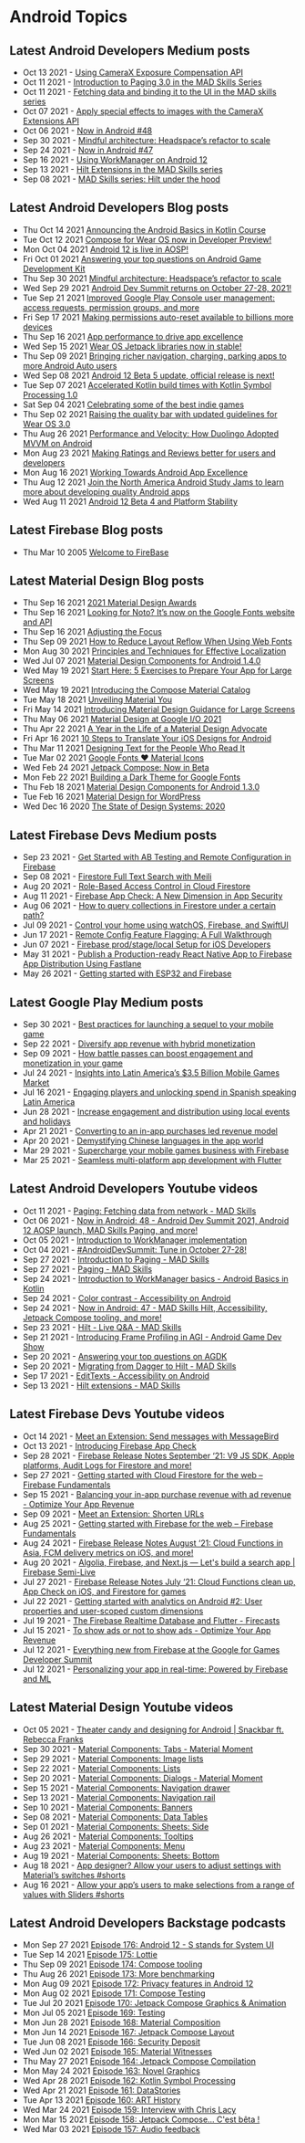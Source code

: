# Android Topics

## Latest Android Developers Medium posts
<!-- ANDROID_DEVS_MEDIUM:START -->
- Oct 13 2021 - [Using CameraX Exposure Compensation API](https://medium.com/androiddevelopers/using-camerax-exposure-compensation-api-11fd75785bf?source=rss----95b274b437c2---4)
- Oct 11 2021 - [Introduction to Paging 3.0 in the MAD Skills Series](https://medium.com/androiddevelopers/introduction-to-paging-3-0-in-the-mad-skills-series-648f77231121?source=rss----95b274b437c2---4)
- Oct 11 2021 - [Fetching data and binding it to the UI in the MAD skills series](https://medium.com/androiddevelopers/fetching-data-and-binding-it-to-the-ui-in-the-mad-skills-series-cea89868b3e1?source=rss----95b274b437c2---4)
- Oct 07 2021 - [Apply special effects to images with the CameraX Extensions API](https://medium.com/androiddevelopers/apply-special-effects-to-images-with-the-camerax-extensions-api-d1a169b803d3?source=rss----95b274b437c2---4)
- Oct 06 2021 - [Now in Android #48](https://medium.com/androiddevelopers/now-in-android-48-c499493bb83?source=rss----95b274b437c2---4)
- Sep 30 2021 - [Mindful architecture: Headspace’s refactor to scale](https://medium.com/androiddevelopers/mindful-architecture-headspaces-refactor-to-scale-7da31df5670e?source=rss----95b274b437c2---4)
- Sep 24 2021 - [Now in Android #47](https://medium.com/androiddevelopers/now-in-android-47-457f6e7d21?source=rss----95b274b437c2---4)
- Sep 16 2021 - [Using WorkManager on Android 12](https://medium.com/androiddevelopers/using-workmanager-on-android-12-f7d483ca0ecb?source=rss----95b274b437c2---4)
- Sep 13 2021 - [Hilt Extensions in the MAD Skills series](https://medium.com/androiddevelopers/hilt-extensions-in-the-mad-skills-series-f2ed6fcba5fe?source=rss----95b274b437c2---4)
- Sep 08 2021 - [MAD Skills series: Hilt under the hood](https://medium.com/androiddevelopers/mad-skills-series-hilt-under-the-hood-9d89ee227059?source=rss----95b274b437c2---4)<!-- ANDROID_DEVS_MEDIUM:END -->

## Latest Android Developers Blog posts
<!-- ANDROID_DEVS_BLOG:START -->
- Thu Oct 14 2021 [Announcing the Android Basics in Kotlin Course](http://feedproxy.google.com/~r/blogspot/hsDu/~3/tm4XhtCw7eI/announcing-android-basics-in-kotlin.html)
- Tue Oct 12 2021 [Compose for Wear OS now in Developer Preview!](http://feedproxy.google.com/~r/blogspot/hsDu/~3/gYsJxta95NM/compose-for-wear-os-now-in-developer.html)
- Mon Oct 04 2021 [Android 12 is live in AOSP!](http://feedproxy.google.com/~r/blogspot/hsDu/~3/K3bnq_uOlVQ/android-12-is-live-in-aosp.html)
- Fri Oct 01 2021 [Answering your top questions on Android Game Development Kit](http://feedproxy.google.com/~r/blogspot/hsDu/~3/C75fXVqrVl8/answering-your-top-questions-on-android.html)
- Thu Sep 30 2021 [Mindful architecture: Headspace’s refactor to scale](http://feedproxy.google.com/~r/blogspot/hsDu/~3/HnEwXuDiRjw/investing-in-app-excellence-headspaces.html)
- Wed Sep 29 2021 [Android Dev Summit returns on October 27-28, 2021!](http://feedproxy.google.com/~r/blogspot/hsDu/~3/lQSiELCav20/android-dev-summit.html)
- Tue Sep 21 2021 [Improved Google Play Console user management: access requests, permission groups, and more](http://feedproxy.google.com/~r/blogspot/hsDu/~3/z5wHt1cw-zI/improved-google-play-console-user.html)
- Fri Sep 17 2021 [Making permissions auto-reset available to billions more devices](http://feedproxy.google.com/~r/blogspot/hsDu/~3/Ag2YKXjLKIY/making-permissions-auto-reset-available.html)
- Thu Sep 16 2021 [App performance to drive app excellence](http://feedproxy.google.com/~r/blogspot/hsDu/~3/9ZFoVuRx7lc/app-performance-to-drive-app-excellence.html)
- Wed Sep 15 2021 [Wear OS Jetpack libraries now in stable!](http://feedproxy.google.com/~r/blogspot/hsDu/~3/r0d45IKL0sY/wear-os-jetpack-libraries-now-in-stable.html)
- Thu Sep 09 2021 [Bringing richer navigation, charging, parking apps to more Android Auto users](http://feedproxy.google.com/~r/blogspot/hsDu/~3/Yo1Rddxq71Y/bringing-richer-navigation-charging.html)
- Wed Sep 08 2021 [Android 12 Beta 5 update, official release is next!](http://feedproxy.google.com/~r/blogspot/hsDu/~3/6_hBUxx3aTE/android12beta5.html)
- Tue Sep 07 2021 [Accelerated Kotlin build times with Kotlin Symbol Processing 1.0](http://feedproxy.google.com/~r/blogspot/hsDu/~3/SqxZTba7cmM/accelerated-kotlin-build-times-with.html)
- Sat Sep 04 2021 [Celebrating some of the best indie games](http://feedproxy.google.com/~r/blogspot/hsDu/~3/Y690gWR3Vgo/celebrating-some-of-best-indie-games.html)
- Thu Sep 02 2021 [Raising the quality bar with updated guidelines for Wear OS 3.0](http://feedproxy.google.com/~r/blogspot/hsDu/~3/XIX3urgY-DE/wear-os-3-update.html)
- Thu Aug 26 2021 [Performance and Velocity: How Duolingo Adopted MVVM on Android](http://feedproxy.google.com/~r/blogspot/hsDu/~3/KzRKyJk4FvI/android-app-excellence-duolingo.html)
- Mon Aug 23 2021 [Making Ratings and Reviews better for users and developers](http://feedproxy.google.com/~r/blogspot/hsDu/~3/bShh_iQlbWg/making-ratings-and-reviews-better-for.html)
- Mon Aug 16 2021 [Working Towards Android App Excellence](http://feedproxy.google.com/~r/blogspot/hsDu/~3/IYp8KNoXFfw/working-towards-android-app-excellence.html)
- Thu Aug 12 2021 [Join the North America Android Study Jams to learn more about developing quality Android apps](http://feedproxy.google.com/~r/blogspot/hsDu/~3/71EicoXBHMM/join-north-america-android-study-jams-to-learn-more-about-developing-quality-Android-apps.html)
- Wed Aug 11 2021 [Android 12 Beta 4 and Platform Stability](http://feedproxy.google.com/~r/blogspot/hsDu/~3/coSgZu1PvMY/android-12-beta-4-and-platform-stability.html)<!-- ANDROID_DEVS_BLOG:END -->

## Latest Firebase Blog posts
<!-- FIREBASE_BLOG:START -->
- Thu Mar 10 2005 [Welcome to FireBase](https://firebase.blogspot.com/2005/03/welcome-to-firebase.html)<!-- FIREBASE_BLOG:END -->

## Latest Material Design Blog posts
<!-- MATERIAL_DESIGN_BLOG:START -->
- Thu Sep 16 2021 [2021 Material Design Awards](https://material.io/blog/material-design-awards-2021)
- Thu Sep 16 2021 [Looking for Noto? It’s now on the Google Fonts website and API](https://material.io/blog/noto-announcement)
- Thu Sep 16 2021 [Adjusting the Focus](https://material.io/blog/inclusive-imagery-at-google)
- Thu Sep 09 2021 [How to Reduce Layout Reflow When Using Web Fonts](https://material.io/blog/reduce-reflow-with-web-fonts)
- Mon Aug 30 2021 [Principles and Techniques for Effective Localization](https://material.io/blog/localization-principles-techniques)
- Wed Jul 07 2021 [Material Design Components for Android 1.4.0](https://material.io/blog/android-stable-release-1-4)
- Wed May 19 2021 [Start Here: 5 Exercises to Prepare Your App for Large Screens](https://material.io/blog/5-steps-large-screen-apps)
- Wed May 19 2021 [Introducing the Compose Material Catalog](https://material.io/blog/jetpack-compose-catalog)
- Tue May 18 2021 [Unveiling Material You](https://material.io/blog/announcing-material-you)
- Fri May 14 2021 [Introducing Material Design Guidance for Large Screens](https://material.io/blog/material-design-for-large-screens)
- Thu May 06 2021 [Material Design at Google I/O 2021](https://material.io/blog/material-google-io21)
- Thu Apr 22 2021 [A Year in the Life of a Material Design Advocate](https://material.io/blog/year-in-the-life-material-design-advocate)
- Fri Apr 16 2021 [10 Steps to Translate Your iOS Designs for Android](https://material.io/blog/ten-steps-ios-android-design)
- Thu Mar 11 2021 [Designing Text for the People Who Read It](https://material.io/blog/designing-text-visual-acuity-research)
- Tue Mar 02 2021 [Google Fonts ❤️ Material Icons](https://material.io/blog/google-fonts-material-icons)
- Wed Feb 24 2021 [Jetpack Compose: Now in Beta](https://material.io/blog/jetpack-compose-beta)
- Mon Feb 22 2021 [Building a Dark Theme for Google Fonts](https://material.io/blog/google-fonts-dark-theme)
- Thu Feb 18 2021 [Material Design Components for Android 1.3.0](https://material.io/blog/android-stable-release-1-3-0)
- Tue Feb 16 2021 [Material Design for WordPress](https://material.io/blog/material-design-wordpress-plugin)
- Wed Dec 16 2020 [The State of Design Systems: 2020](https://material.io/blog/research-state-of-design-systems-2020)<!-- MATERIAL_DESIGN_BLOG:END -->

## Latest Firebase Devs Medium posts
<!-- FIREBASE_DEVS_MEDIUM:START -->
- Sep 23 2021 - [Get Started with AB Testing and Remote Configuration in Firebase](https://medium.com/firebase-developers/get-started-with-ab-testing-and-remote-configuration-in-firebase-3dea904e8ac2?source=rss----8e8b7dc6774d---4)
- Sep 08 2021 - [Firestore Full Text Search with Meili](https://medium.com/firebase-developers/firestore-full-text-search-with-meili-b452e41e539c?source=rss----8e8b7dc6774d---4)
- Aug 20 2021 - [Role-Based Access Control in Cloud Firestore](https://medium.com/firebase-developers/role-based-access-in-firebase-firestore-firestore-rules-6d36cded1b15?source=rss----8e8b7dc6774d---4)
- Aug 11 2021 - [Firebase App Check: A New Dimension in App Security](https://medium.com/firebase-developers/firebase-app-check-a-new-dimension-in-app-security-96c807978ae?source=rss----8e8b7dc6774d---4)
- Aug 06 2021 - [How to query collections in Firestore under a certain path?](https://medium.com/firebase-developers/how-to-query-collections-in-firestore-under-a-certain-path-6a0d686cebd2?source=rss----8e8b7dc6774d---4)
- Jul 09 2021 - [Control your home using watchOS, Firebase, and SwiftUI](https://medium.com/firebase-developers/building-your-first-iot-apple-watchos-app-using-firebase-and-swiftui-42c202525264?source=rss----8e8b7dc6774d---4)
- Jun 17 2021 - [Remote Config Feature Flagging: A Full Walkthrough](https://medium.com/firebase-developers/remote-config-feature-flagging-a-full-walkthrough-9b2f2188bb47?source=rss----8e8b7dc6774d---4)
- Jun 07 2021 - [Firebase prod/stage/local Setup for iOS Developers](https://medium.com/firebase-developers/firebase-prod-stage-local-setup-for-ios-developers-cbfd230b1446?source=rss----8e8b7dc6774d---4)
- May 31 2021 - [Publish a Production-ready React Native App to Firebase App Distribution Using Fastlane](https://medium.com/firebase-developers/series-publish-a-production-ready-react-native-app-to-firebase-app-distribution-using-fastlane-c68f39eb3d93?source=rss----8e8b7dc6774d---4)
- May 26 2021 - [Getting started with ESP32 and Firebase](https://medium.com/firebase-developers/getting-started-with-esp32-and-firebase-1e7f19f63401?source=rss----8e8b7dc6774d---4)<!-- FIREBASE_DEVS_MEDIUM:END -->


## Latest Google Play Medium posts
<!-- GOOGLE_PLAY_MEDIUM:START -->
- Sep 30 2021 - [Best practices for launching a sequel to your mobile game](https://medium.com/googleplaydev/best-practices-for-launching-a-sequel-to-your-mobile-game-1e2d9eed4ff4?source=rss----1f8baa23933d---4)
- Sep 22 2021 - [Diversify app revenue with hybrid monetization](https://medium.com/googleplaydev/diversify-app-revenue-with-hybrid-monetization-2fdb3e4dccc4?source=rss----1f8baa23933d---4)
- Sep 09 2021 - [How battle passes can boost engagement and monetization in your game](https://medium.com/googleplaydev/how-battle-passes-can-boost-engagement-and-monetization-in-your-game-d296dee6ddf8?source=rss----1f8baa23933d---4)
- Jul 24 2021 - [Insights into Latin America’s $3.5 Billion Mobile Games Market](https://medium.com/googleplaydev/insights-into-latin-americas-3-5-efda3b6d7917?source=rss----1f8baa23933d---4)
- Jul 16 2021 - [Engaging players and unlocking spend in Spanish speaking Latin America](https://medium.com/googleplaydev/engaging-players-and-unlocking-spend-in-spanish-speaking-latin-america-1cfef4ac08b?source=rss----1f8baa23933d---4)
- Jun 28 2021 - [Increase engagement and distribution using local events and holidays](https://medium.com/googleplaydev/increase-engagement-and-distribution-using-local-events-and-holidays-422d58c0f83e?source=rss----1f8baa23933d---4)
- Apr 21 2021 - [Converting to an in-app purchases led revenue model](https://medium.com/googleplaydev/converting-to-an-in-app-purchases-led-revenue-model-d0ce06f3f839?source=rss----1f8baa23933d---4)
- Apr 20 2021 - [Demystifying Chinese languages in the app world](https://medium.com/googleplaydev/demystifying-chinese-languages-in-the-app-world-b2a4e7dd1276?source=rss----1f8baa23933d---4)
- Mar 29 2021 - [Supercharge your mobile games business with Firebase](https://medium.com/googleplaydev/supercharge-your-mobile-games-business-with-firebase-7ad5d208025d?source=rss----1f8baa23933d---4)
- Mar 25 2021 - [Seamless multi-platform app development with Flutter](https://medium.com/googleplaydev/seamless-multi-platform-app-development-with-flutter-ea0e8003b0f9?source=rss----1f8baa23933d---4)<!-- GOOGLE_PLAY_MEDIUM:END -->

## Latest Android Developers Youtube videos
<!-- ANDROID_YOUTUBE:START -->
- Oct 11 2021 - [Paging: Fetching data from network - MAD Skills](https://www.youtube.com/watch?v=C0H54K63Lww)
- Oct 06 2021 - [Now in Android: 48 - Android Dev Summit 2021, Android 12 AOSP launch, MAD Skills Paging, and more!](https://www.youtube.com/watch?v=GSAl8-AkpLU)
- Oct 05 2021 - [Introduction to WorkManager implementation](https://www.youtube.com/watch?v=UOoDt1El1f4)
- Oct 04 2021 - [#AndroidDevSummit: Tune in October 27-28!](https://www.youtube.com/watch?v=-bcBMQSxOqc)
- Sep 27 2021 - [Introduction to Paging - MAD Skills](https://www.youtube.com/watch?v=WfRe87SfcUc)
- Sep 27 2021 - [Paging - MAD Skills](https://www.youtube.com/watch?v=Pw-jhS-ucYA)
- Sep 24 2021 - [Introduction to WorkManager basics - Android Basics in Kotlin](https://www.youtube.com/watch?v=YOZCm2Qk_4o)
- Sep 24 2021 - [Color contrast - Accessibility on Android](https://www.youtube.com/watch?v=RHHpljSTDxA)
- Sep 24 2021 - [Now in Android: 47 - MAD Skills Hilt, Accessibility, Jetpack Compose tooling, and more!](https://www.youtube.com/watch?v=WWMwo9klnxI)
- Sep 23 2021 - [Hilt - Live Q&A  - MAD Skills](https://www.youtube.com/watch?v=i27aNF-kYR4)
- Sep 21 2021 - [Introducing Frame Profiling in AGI - Android Game Dev Show](https://www.youtube.com/watch?v=JPd5gc0mSps)
- Sep 20 2021 - [Answering your top questions on AGDK](https://www.youtube.com/watch?v=pqQby4b35aM)
- Sep 20 2021 - [Migrating from Dagger to Hilt - MAD Skills](https://www.youtube.com/watch?v=Xt1_3Nq4lD0)
- Sep 17 2021 - [EditTexts - Accessibility on Android](https://www.youtube.com/watch?v=Pjzjs3kB0JA)
- Sep 13 2021 - [Hilt extensions - MAD Skills](https://www.youtube.com/watch?v=53higH5LIBs)<!-- ANDROID_YOUTUBE:END -->

## Latest Firebase Devs Youtube videos
<!-- FIREBASE_YOUTUBE:START -->
- Oct 14 2021 - [Meet an Extension: Send messages with MessageBird](https://www.youtube.com/watch?v=VhV0j4XytoQ)
- Oct 13 2021 - [Introducing Firebase App Check](https://www.youtube.com/watch?v=6nPXQibopYQ)
- Sep 28 2021 - [Firebase Release Notes September ‘21: V9 JS SDK, Apple platforms, Audit Logs for Firestore and more!](https://www.youtube.com/watch?v=FaDPFMTd9MM)
- Sep 27 2021 - [Getting started with Cloud Firestore for the web – Firebase Fundamentals](https://www.youtube.com/watch?v=BjtxPj6jRM8)
- Sep 15 2021 - [Balancing your in-app purchase revenue with ad revenue - Optimize Your App Revenue](https://www.youtube.com/watch?v=ziFk22lSfdA)
- Sep 09 2021 - [Meet an Extension: Shorten URLs](https://www.youtube.com/watch?v=RbEHaiJYueA)
- Aug 25 2021 - [Getting started with Firebase for the web – Firebase Fundamentals](https://www.youtube.com/watch?v=rQvOAnNvcNQ)
- Aug 24 2021 - [Firebase Release Notes August ‘21: Cloud Functions in Asia, FCM delivery metrics on iOS, and more!](https://www.youtube.com/watch?v=2CEdYN9NVnU)
- Aug 20 2021 - [Algolia, Firebase, and Next.js — Let's build a search app | Firebase Semi-Live](https://www.youtube.com/watch?v=ZNVAPpTpKpk)
- Jul 27 2021 - [Firebase Release Notes July ‘21: Cloud Functions clean up, App Check on iOS, and Firestore for games](https://www.youtube.com/watch?v=aHaI0jZ5rwM)
- Jul 22 2021 - [Getting started with analytics on Android #2: User properties and user-scoped custom dimensions](https://www.youtube.com/watch?v=DPWlIhiV2Jw)
- Jul 19 2021 - [The Firebase Realtime Database and Flutter - Firecasts](https://www.youtube.com/watch?v=sXBJZD0fBa4)
- Jul 15 2021 - [To show ads or not to show ads - Optimize Your App Revenue](https://www.youtube.com/watch?v=0VjRPyyLJWw)
- Jul 12 2021 - [Everything new from Firebase at the Google for Games Developer Summit](https://www.youtube.com/watch?v=0CRSMifCSj0)
- Jul 12 2021 - [Personalizing your app in real-time: Powered by Firebase and ML](https://www.youtube.com/watch?v=DKdwHp2coXM)<!-- FIREBASE_YOUTUBE:END -->

## Latest Material Design Youtube videos
<!-- MATERIAL_DESIGN_YOUTUBE:START -->
- Oct 05 2021 - [Theater candy and designing for Android | Snackbar ft. Rebecca Franks](https://www.youtube.com/watch?v=Du6AdFUjy1A)
- Sep 30 2021 - [Material Components: Tabs - Material Moment](https://www.youtube.com/watch?v=kmg5xA1HE08)
- Sep 29 2021 - [Material Components: Image lists](https://www.youtube.com/watch?v=VFL8yud3eVU)
- Sep 22 2021 - [Material Components: Lists](https://www.youtube.com/watch?v=8EnHWzJyHIU)
- Sep 20 2021 - [Material Components: Dialogs - Material Moment](https://www.youtube.com/watch?v=H6SFTWGcHR8)
- Sep 15 2021 - [Material Components: Navigation drawer](https://www.youtube.com/watch?v=oOKJwoAMJ1w)
- Sep 13 2021 - [Material Components: Navigation rail](https://www.youtube.com/watch?v=z1N-xRpEBVk)
- Sep 10 2021 - [Material Components: Banners](https://www.youtube.com/watch?v=HO-I4TmziKQ)
- Sep 08 2021 - [Material Components: Data Tables](https://www.youtube.com/watch?v=t00Ibel1IoI)
- Sep 01 2021 - [Material Components: Sheets: Side](https://www.youtube.com/watch?v=x47LktkpH5g)
- Aug 26 2021 - [Material Components: Tooltips](https://www.youtube.com/watch?v=o44CcQFfX34)
- Aug 23 2021 - [Material Components: Menu](https://www.youtube.com/watch?v=7s5v-cW9lUY)
- Aug 19 2021 - [Material Components: Sheets: Bottom](https://www.youtube.com/watch?v=v4frprCy5Ho)
- Aug 18 2021 - [App designer? Allow your users to adjust settings with Material’s switches #shorts](https://www.youtube.com/watch?v=sJSlbzKZxKA)
- Aug 16 2021 - [Allow your app’s users to make selections from a range of values with Sliders #shorts](https://www.youtube.com/watch?v=5_v9V8x_Puo)<!-- MATERIAL_DESIGN_YOUTUBE:END -->

## Latest Android Developers Backstage podcasts
<!-- ANDROID_DEVS_BACKSTAGE:START -->
- Mon Sep 27 2021 [Episode 176: Android 12 - S stands for System UI](http://adbackstage.googledevelopers.libsynpro.com/episode-176-android-12-s-stands-for-system-ui)
- Tue Sep 14 2021 [Episode 175: Lottie](http://adbackstage.googledevelopers.libsynpro.com/episode-175-lottie)
- Thu Sep 09 2021 [Episode 174: Compose tooling](http://adbackstage.googledevelopers.libsynpro.com/episode-174-compose-tooling)
- Thu Aug 26 2021 [Episode 173: More benchmarking](http://adbackstage.googledevelopers.libsynpro.com/episode-173-more-benchmarking)
- Mon Aug 09 2021 [Episode 172: Privacy features in Android 12](http://adbackstage.googledevelopers.libsynpro.com/episode-172-privacy-features-in-android-12)
- Mon Aug 02 2021 [Episode 171: Compose Testing](http://adbackstage.googledevelopers.libsynpro.com/episode-171-compose-testing)
- Tue Jul 20 2021 [Episode 170: Jetpack Compose Graphics & Animation](http://adbackstage.googledevelopers.libsynpro.com/episode-170-jetpack-compose-graphics-animation)
- Mon Jul 05 2021 [Episode 169: Testing](http://adbackstage.googledevelopers.libsynpro.com/episode-169-testing)
- Mon Jun 28 2021 [Episode 168: Material Composition](http://adbackstage.googledevelopers.libsynpro.com/episode-168-material-composition)
- Mon Jun 14 2021 [Episode 167: Jetpack Compose Layout](http://adbackstage.googledevelopers.libsynpro.com/episode-167-jetpack-compose-layout)
- Tue Jun 08 2021 [Episode 166: Security Deposit](http://adbackstage.googledevelopers.libsynpro.com/episode-166-security-deposit)
- Wed Jun 02 2021 [Episode 165: Material Witnesses](http://adbackstage.googledevelopers.libsynpro.com/episode-165-material-witnesses)
- Thu May 27 2021 [Episode 164: Jetpack Compose Compilation](http://adbackstage.googledevelopers.libsynpro.com/episode-164-jetpack-compose-compilation)
- Mon May 24 2021 [Episode 163: Novel Graphics](http://adbackstage.googledevelopers.libsynpro.com/episode-163-novel-graphics)
- Wed Apr 28 2021 [Episode 162: Kotlin Symbol Processing](http://adbackstage.googledevelopers.libsynpro.com/episode-162-kotlin-symbol-processing)
- Wed Apr 21 2021 [Episode 161: DataStories](http://adbackstage.googledevelopers.libsynpro.com/episode-161-datastories)
- Tue Apr 13 2021 [Episode 160: ART History](http://adbackstage.googledevelopers.libsynpro.com/episode-160-art-history)
- Wed Mar 24 2021 [Episode 159: Interview with Chris Lacy](http://adbackstage.googledevelopers.libsynpro.com/episode-159-interview-with-chris-lacy)
- Mon Mar 15 2021 [Episode 158: Jetpack Compose... C'est bêta !](https://traffic.libsyn.com/secure/adbackstage/ADB2015820Jetpack20Compose20Beta.mp3)
- Wed Mar 03 2021 [Episode 157: Audio feedback](https://traffic.libsyn.com/secure/adbackstage/ADB2015720Audio20feedback.mp3)<!-- ANDROID_DEVS_BACKSTAGE:END -->


